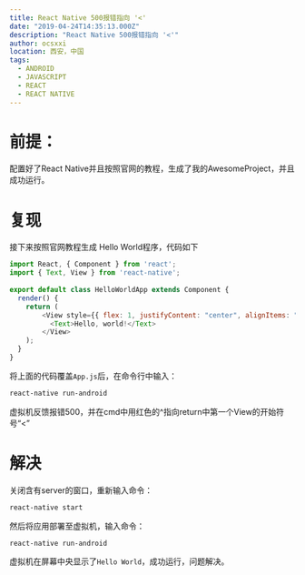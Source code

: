 ```yaml
---
title: React Native 500报错指向 '<'
date: "2019-04-24T14:35:13.000Z"
description: "React Native 500报错指向 '<'"
author: ocsxxi
location: 西安，中国
tags:
  - ANDROID
  - JAVASCRIPT
  - REACT
  - REACT NATIVE
---
```


# 前提：

配置好了React Native并且按照官网的教程，生成了我的AwesomeProject，并且成功运行。

# 复现
接下来按照官网教程生成 Hello World程序，代码如下

```javascript
import React, { Component } from 'react';
import { Text, View } from 'react-native';
 
export default class HelloWorldApp extends Component {
  render() {
    return (
        <View style={{ flex: 1, justifyContent: "center", alignItems: "center" }}>
          <Text>Hello, world!</Text>
        </View>
    );
  }
}
```

将上面的代码覆盖`App.js`后，在命令行中输入：
```bash
react-native run-android
```

虚拟机反馈报错500，并在cmd中用红色的^指向return中第一个View的开始符号“<”

# 解决

关闭含有server的窗口，重新输入命令：
```bash
react-native start
```
然后将应用部署至虚拟机，输入命令：
```bash
react-native run-android
```
虚拟机在屏幕中央显示了`Hello World`，成功运行，问题解决。

